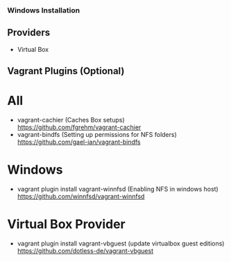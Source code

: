 ### Windows Installation

## Providers
* Virtual Box

## Vagrant Plugins (Optional)
# All
* vagrant-cachier (Caches Box setups) https://github.com/fgrehm/vagrant-cachier
* vagrant-bindfs (Setting up permissions for NFS folders) https://github.com/gael-ian/vagrant-bindfs

# Windows
* vagrant plugin install vagrant-winnfsd (Enabling NFS in windows host) https://github.com/winnfsd/vagrant-winnfsd

# Virtual Box Provider
* vagrant plugin install vagrant-vbguest (update virtualbox guest editions) https://github.com/dotless-de/vagrant-vbguest

